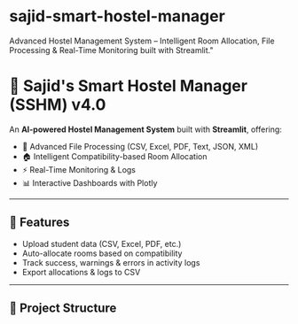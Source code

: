 # sajid-smart-hostel-manager
Advanced Hostel Management System – Intelligent Room Allocation, File Processing &amp; Real-Time Monitoring built with Streamlit."
# 🏨 Sajid's Smart Hostel Manager (SSHM) v4.0

An **AI-powered Hostel Management System** built with **Streamlit**, offering:
- 📁 Advanced File Processing (CSV, Excel, PDF, Text, JSON, XML)
- 🏠 Intelligent Compatibility-based Room Allocation
- ⚡ Real-Time Monitoring & Logs
- 📊 Interactive Dashboards with Plotly

---

## 🚀 Features
- Upload student data (CSV, Excel, PDF, etc.)
- Auto-allocate rooms based on compatibility
- Track success, warnings & errors in activity logs
- Export allocations & logs to CSV

---

## 📂 Project Structure
